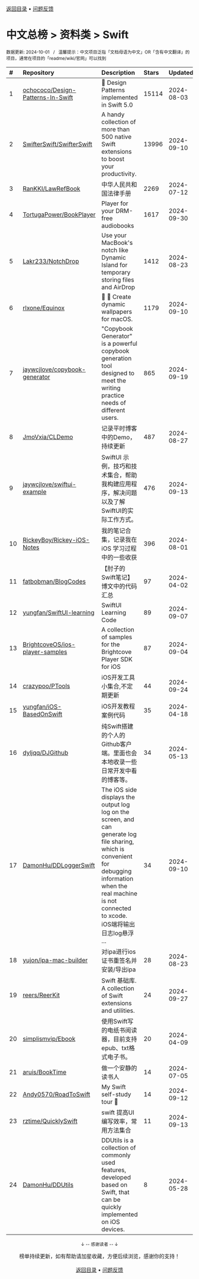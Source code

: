 <a href="https://gitee.com/GrowingGit/GitHub-Chinese-Top-Charts#github中文排行榜">返回目录</a> • <a href="/content/docs/feedback.md">问题反馈</a>

# 中文总榜 > 资料类 > Swift
<sub>数据更新: 2024-10-01&nbsp;&nbsp;&nbsp;/&nbsp;&nbsp;&nbsp;温馨提示：中文项目泛指「文档母语为中文」OR「含有中文翻译」的项目，通常在项目的「readme/wiki/官网」可以找到</sub>

|#|Repository|Description|Stars|Updated|
|:-|:-|:-|:-|:-|
|1|[ochococo/Design-Patterns-In-Swift](https://github.com/ochococo/Design-Patterns-In-Swift)|📖 Design Patterns implemented in Swift 5.0|15114|2024-08-03|
|2|[SwifterSwift/SwifterSwift](https://github.com/SwifterSwift/SwifterSwift)|A handy collection of more than 500 native Swift extensions to boost your productivity.|13996|2024-09-10|
|3|[RanKKI/LawRefBook](https://github.com/RanKKI/LawRefBook)|中华人民共和国法律手册|2269|2024-07-12|
|4|[TortugaPower/BookPlayer](https://github.com/TortugaPower/BookPlayer)|Player for your DRM-free audiobooks|1617|2024-09-30|
|5|[Lakr233/NotchDrop](https://github.com/Lakr233/NotchDrop)|Use your MacBook's notch like Dynamic Island for temporary storing files and AirDrop|1412|2024-08-23|
|6|[rlxone/Equinox](https://github.com/rlxone/Equinox)|🌇 🌃  Create dynamic wallpapers for macOS.|1179|2024-09-10|
|7|[jaywcjlove/copybook-generator](https://github.com/jaywcjlove/copybook-generator)|"Copybook Generator" is a powerful copybook generation tool designed to meet the writing practice needs of different users.|865|2024-09-19|
|8|[JmoVxia/CLDemo](https://github.com/JmoVxia/CLDemo)|记录平时博客中的Demo，持续更新|487|2024-08-27|
|9|[jaywcjlove/swiftui-example](https://github.com/jaywcjlove/swiftui-example)|SwiftUI 示例，技巧和技术集合，帮助我构建应用程序，解决问题以及了解SwiftUI的实际工作方式。|476|2024-09-13|
|10|[RickeyBoy/Rickey-iOS-Notes](https://github.com/RickeyBoy/Rickey-iOS-Notes)|我的笔记合集，记录我在 iOS 学习过程中的一些收获|396|2024-08-01|
|11|[fatbobman/BlogCodes](https://github.com/fatbobman/BlogCodes)|【肘子的Swift笔记】博文中的代码汇总|97|2024-04-02|
|12|[yungfan/SwiftUI-learning](https://github.com/yungfan/SwiftUI-learning)|SwiftUI Learning Code|89|2024-09-07|
|13|[BrightcoveOS/ios-player-samples](https://github.com/BrightcoveOS/ios-player-samples)|A collection of samples for the Brightcove Player SDK for iOS|87|2024-09-04|
|14|[crazypoo/PTools](https://github.com/crazypoo/PTools)|iOS开发工具小集合,不定期更新|44|2024-09-24|
|15|[yungfan/iOS-BasedOnSwift](https://github.com/yungfan/iOS-BasedOnSwift)|iOS开发教程案例代码|35|2024-04-18|
|16|[dyljqq/DJGithub](https://github.com/dyljqq/DJGithub)|纯Swift搭建的个人的Github客户端。里面也会本地收录一些日常开发中看的博客等。|34|2024-05-13|
|17|[DamonHu/DDLoggerSwift](https://github.com/DamonHu/DDLoggerSwift)|The iOS side displays the output log log on the screen, and can generate log file sharing, which is convenient for debugging information when the real machine is not connected to xcode. iOS端将输出日志log悬浮 ...|34|2024-09-10|
|18|[yujon/ipa-mac-builder](https://github.com/yujon/ipa-mac-builder)|对ipa进行ios证书重签名并安装/导出ipa|28|2024-08-23|
|19|[reers/ReerKit](https://github.com/reers/ReerKit)|Swift 基础库. A collection of Swift extensions and utilities.|24|2024-09-27|
|20|[simplismvip/Ebook](https://github.com/simplismvip/Ebook)|使用Swift写的电纸书阅读器，目前支持epub、txt格式电子书。|20|2024-04-09|
|21|[aruis/BookTime](https://github.com/aruis/BookTime)|做一个安静的读书人|14|2024-07-05|
|22|[Andy0570/RoadToSwift](https://github.com/Andy0570/RoadToSwift)|My Swift self-study tour 🤪 |14|2024-09-12|
|23|[rztime/QuicklySwift](https://github.com/rztime/QuicklySwift)|swift 提高UI编写效率，常用方法集合|11|2024-09-13|
|24|[DamonHu/DDUtils](https://github.com/DamonHu/DDUtils)|DDUtils is a collection of commonly used features, developed based on Swift, that can be quickly implemented on iOS devices.|8|2024-05-28|

<div align="center">
    <p><sub>↓ -- 感谢读者 -- ↓</sub></p>
    榜单持续更新，如有帮助请加星收藏，方便后续浏览，感谢你的支持！
</div>

<br/>

<div align="center"><a href="https://gitee.com/GrowingGit/GitHub-Chinese-Top-Charts#github中文排行榜">返回目录</a> • <a href="/content/docs/feedback.md">问题反馈</a></div>
